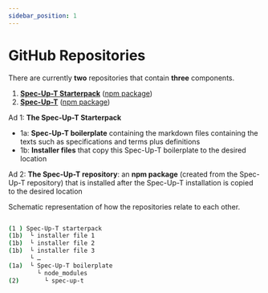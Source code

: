 ```yaml
---
sidebar_position: 1
---
```


# GitHub Repositories

There are currently **two** repositories that contain **three** components.

1. [**Spec-Up-T Starterpack**](https://github.com/trustoverip/spec-up-t-starter-pack) ([npm package](https://www.npmjs.com/package/create-spec-up-t))
2. [**Spec-Up-T**](https://github.com/trustoverip/spec-up-t) ([npm package](https://www.npmjs.com/package/spec-up-t))

Ad 1: **The Spec-Up-T Starterpack**

- 1a: **Spec-Up-T boilerplate** containing the markdown files containing the texts such as specifications and terms plus definitions
- 1b: **Installer files** that copy this Spec-Up-T boilerplate to the desired location

Ad 2: **The Spec-Up-T repository**: an **npm package** (created from the Spec-Up-T repository) that is installed after the Spec-Up-T installation is copied to the desired location

Schematic representation of how the repositories relate to each other.

```sh

(1 ) Spec-Up-T starterpack
(1b)  └ installer file 1
(1b)  └ installer file 2
(1b)  └ installer file 3
      └ …
(1a)  └ Spec-Up-T boilerplate
        └ node_modules
(2)       └ spec-up-t
```
